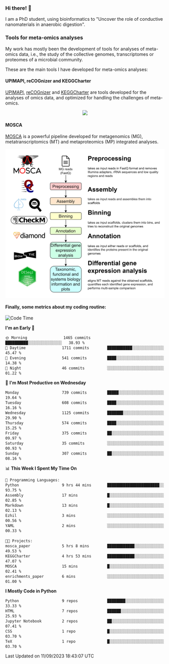 ### Hi there! 👋

I am a PhD student, using bioinformatics to "Uncover the role of conductive nanomaterials in anaerobic digestion".

### Tools for meta-omics analyses

My work has mostly been the development of tools for analyses of meta-omics data, i.e., the study of the collective genomes, transcriptomes or proteomes of a microbial community.

These are the main tools I have developed for meta-omics analyses:

#### UPIMAPI, reCOGnizer and KEGGCharter

[UPIMAPI](https://github.com/iquasere/UPIMAPI), [reCOGnizer](https://github.com/iquasere/reCOGnizer) and [KEGGCharter](https://github.com/iquasere/KEGGCharter) are tools developed for the analyses of omics data, and optimized for handling the challenges of meta-omics.

<p align="center">
    <img src="assets/annotation_paper.png">
</p>

#### MOSCA

[MOSCA](https://github.com/iquasere/MOSCA) is a powerful pipeline developed for metagenomics (MG), metatranscriptomics (MT) and metaproteomics (MP) integrated analyses.

<p align="center">
    <img src="assets/mosca_workflow.png" align="center" width="700">
</p>


#### Finally, some metrics about my coding routine:

<!--START_SECTION:waka-->
![Code Time](http://img.shields.io/badge/Code%20Time-653%20hrs%2054%20mins-blue)

**I'm an Early 🐤** 

```text
🌞 Morning                1465 commits        ██████████░░░░░░░░░░░░░░░   38.93 % 
🌆 Daytime                1711 commits        ███████████░░░░░░░░░░░░░░   45.47 % 
🌃 Evening                541 commits         ████░░░░░░░░░░░░░░░░░░░░░   14.38 % 
🌙 Night                  46 commits          ░░░░░░░░░░░░░░░░░░░░░░░░░   01.22 % 
```
📅 **I'm Most Productive on Wednesday** 

```text
Monday                   739 commits         █████░░░░░░░░░░░░░░░░░░░░   19.64 % 
Tuesday                  608 commits         ████░░░░░░░░░░░░░░░░░░░░░   16.16 % 
Wednesday                1125 commits        ███████░░░░░░░░░░░░░░░░░░   29.90 % 
Thursday                 574 commits         ████░░░░░░░░░░░░░░░░░░░░░   15.25 % 
Friday                   375 commits         ██░░░░░░░░░░░░░░░░░░░░░░░   09.97 % 
Saturday                 35 commits          ░░░░░░░░░░░░░░░░░░░░░░░░░   00.93 % 
Sunday                   307 commits         ██░░░░░░░░░░░░░░░░░░░░░░░   08.16 % 
```


📊 **This Week I Spent My Time On** 

```text
💬 Programming Languages: 
Python                   9 hrs 44 mins       ███████████████████████░░   93.75 % 
Assembly                 17 mins             █░░░░░░░░░░░░░░░░░░░░░░░░   02.85 % 
Markdown                 13 mins             █░░░░░░░░░░░░░░░░░░░░░░░░   02.13 % 
Ezhil                    3 mins              ░░░░░░░░░░░░░░░░░░░░░░░░░   00.56 % 
YAML                     2 mins              ░░░░░░░░░░░░░░░░░░░░░░░░░   00.33 % 

🐱‍💻 Projects: 
mosca_paper              5 hrs 8 mins        ████████████░░░░░░░░░░░░░   49.53 % 
KEGGCharter              4 hrs 53 mins       ████████████░░░░░░░░░░░░░   47.07 % 
MOSCA                    15 mins             █░░░░░░░░░░░░░░░░░░░░░░░░   02.41 % 
enrichments_paper        6 mins              ░░░░░░░░░░░░░░░░░░░░░░░░░   01.00 % 
```

**I Mostly Code in Python** 

```text
Python                   9 repos             ████████░░░░░░░░░░░░░░░░░   33.33 % 
HTML                     7 repos             ██████░░░░░░░░░░░░░░░░░░░   25.93 % 
Jupyter Notebook         2 repos             ██░░░░░░░░░░░░░░░░░░░░░░░   07.41 % 
CSS                      1 repo              █░░░░░░░░░░░░░░░░░░░░░░░░   03.70 % 
TeX                      1 repo              █░░░░░░░░░░░░░░░░░░░░░░░░   03.70 % 
```




 Last Updated on 11/09/2023 18:43:07 UTC
<!--END_SECTION:waka-->
